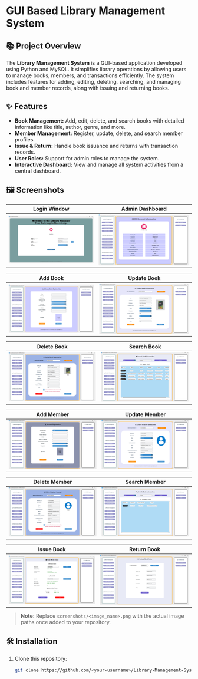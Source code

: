 # GUI Based Library Management System

## 📚 Project Overview

The **Library Management System** is a GUI-based application developed using Python and MySQL. It simplifies library operations by allowing users to manage books, members, and transactions efficiently. The system includes features for adding, editing, deleting, searching, and managing book and member records, along with issuing and returning books.

## ✨ Features

- **Book Management:** Add, edit, delete, and search books with detailed information like title, author, genre, and more.
- **Member Management:** Register, update, delete, and search member profiles.
- **Issue & Return:** Handle book issuance and returns with transaction records.
- **User Roles:** Support for admin roles to manage the system.
- **Interactive Dashboard:** View and manage all system activities from a central dashboard.

## 🖼️ Screenshots

| **Login Window** | **Admin Dashboard** |
|-------------------|----------------------|
| ![Login](screenshots/login_window.png) | ![Dashboard](screenshots/admin_dashboard.png) |

| **Add Book** | **Update Book** |
|--------------|------------------------|
| ![Add Book](screenshots/add_book.png) | ![Update Book](screenshots/update_book.png) |

| **Delete Book** | **Search Book** |
|--------------|------------------------|
| ![Add Book](screenshots/delete_book.png) | ![Update Book](screenshots/search_book.png) |

| **Add Member** | **Update Member** |
|--------------|------------------------|
| ![Add Book](screenshots/add_member.png) | ![Update Book](screenshots/update_member.png) |

| **Delete Member** | **Search Member** |
|--------------|------------------------|
| ![Delete Member](screenshots/delete_member.png) | ![Search Member](screenshots/search_member.png) |

| **Issue Book** | **Return Book** |
|--------------|------------------------|
| ![Issue Book](screenshots/issue_book.png) | ![Return Book](screenshots/return_book.png) |



> **Note:** Replace `screenshots/<image_name>.png` with the actual image paths once added to your repository.

## 🛠️ Installation

1. Clone this repository:
   ```bash
   git clone https://github.com/<your-username>/Library-Management-System.git
